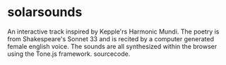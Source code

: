 # solarsounds
An interactive track inspired by Kepple'rs Harmonic Mundi. The poetry is from Shakespeare's Sonnet 33 and is recited by a computer generated female english voice. The sounds are all synthesized within the browser using the Tone.js framework. sourcecode.

